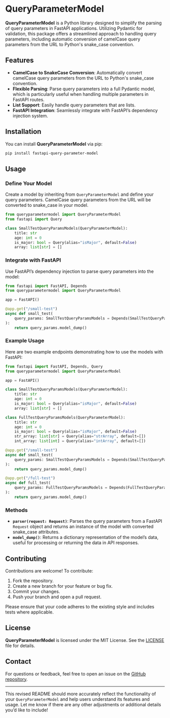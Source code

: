 # QueryParameterModel

**QueryParameterModel** is a Python library designed to simplify the parsing of query parameters in FastAPI applications. Utilizing Pydantic for validation, this package offers a streamlined approach to handling query parameters, including automatic conversion of camelCase query parameters from the URL to Python's snake_case convention.

## Features

- **CamelCase to SnakeCase Conversion**: Automatically convert camelCase query parameters from the URL to Python's snake_case convention.
- **Flexible Parsing**: Parse query parameters into a full Pydantic model, which is particularly useful when handling multiple parameters in FastAPI routes.
- **List Support**: Easily handle query parameters that are lists.
- **FastAPI Integration**: Seamlessly integrate with FastAPI’s dependency injection system.

## Installation

You can install **QueryParameterModel** via pip:

```bash
pip install fastapi-query-parameter-model
```

## Usage

### Define Your Model

Create a model by inheriting from `QueryParameterModel` and define your query parameters. CamelCase query parameters from the URL will be converted to snake_case in your model.

```python
from queryparametermodel import QueryParameterModel
from fastapi import Query

class SmallTestQueryParamsModels(QueryParameterModel):
    title: str
    age: int = 0
    is_major: bool = Query(alias="isMajor", default=False)
    array: list[str] = []
```

### Integrate with FastAPI

Use FastAPI’s dependency injection to parse query parameters into the model:

```python
from fastapi import FastAPI, Depends
from queryparametermodel import QueryParameterModel

app = FastAPI()

@app.get("/small-test")
async def small_test(
    query_params: SmallTestQueryParamsModels = Depends(SmallTestQueryParamsModels.parser)
):
    return query_params.model_dump()
```

### Example Usage

Here are two example endpoints demonstrating how to use the models with FastAPI:

```python
from fastapi import FastAPI, Depends, Query
from queryparametermodel import QueryParameterModel

app = FastAPI()

class SmallTestQueryParamsModels(QueryParameterModel):
    title: str
    age: int = 0
    is_major: bool = Query(alias="isMajor", default=False)
    array: list[str] = []

class FullTestQueryParamsModels(QueryParameterModel):
    title: str
    age: int = 0
    is_major: bool = Query(alias="isMajor", default=False)
    str_array: list[str] = Query(alias="strArray", default=[])
    int_array: list[int] = Query(alias="intArray", default=[])

@app.get("/small-test")
async def small_test(
    query_params: SmallTestQueryParamsModels = Depends(SmallTestQueryParamsModels.parser)
):
    return query_params.model_dump()

@app.get("/full-test")
async def full_test(
    query_params: FullTestQueryParamsModels = Depends(FullTestQueryParamsModels.parser)
):
    return query_params.model_dump()
```

### Methods

- **`parser(request: Request)`**: Parses the query parameters from a FastAPI `Request` object and returns an instance of the model with converted snake_case attributes.
- **`model_dump()`**: Returns a dictionary representation of the model’s data, useful for processing or returning the data in API responses.

## Contributing

Contributions are welcome! To contribute:

1. Fork the repository.
2. Create a new branch for your feature or bug fix.
3. Commit your changes.
4. Push your branch and open a pull request.

Please ensure that your code adheres to the existing style and includes tests where applicable.

## License

**QueryParameterModel** is licensed under the MIT License. See the [LICENSE](LICENSE) file for details.

## Contact

For questions or feedback, feel free to open an issue on the [GitHub repository](https://github.com/PierroD/fastapi-query-parameter-model).

---

This revised README should more accurately reflect the functionality of your `QueryParameterModel` and help users understand its features and usage. Let me know if there are any other adjustments or additional details you’d like to include!